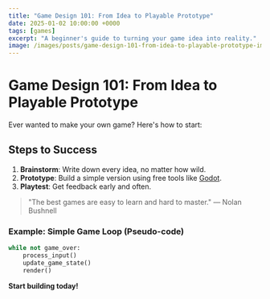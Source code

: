 ```yaml
---
title: "Game Design 101: From Idea to Playable Prototype"
date: 2025-01-02 10:00:00 +0000
tags: [games]
excerpt: "A beginner's guide to turning your game idea into reality."
image: /images/posts/game-design-101-from-idea-to-playable-prototype-img.jpg
---
```


# Game Design 101: From Idea to Playable Prototype

Ever wanted to make your own game? Here's how to start:

## Steps to Success

1. **Brainstorm**: Write down every idea, no matter how wild.
2. **Prototype**: Build a simple version using free tools like [Godot](https://godotengine.org/).
3. **Playtest**: Get feedback early and often.

> "The best games are easy to learn and hard to master." — Nolan Bushnell

### Example: Simple Game Loop (Pseudo-code)

```python
while not game_over:
    process_input()
    update_game_state()
    render()
```

**Start building today!** 